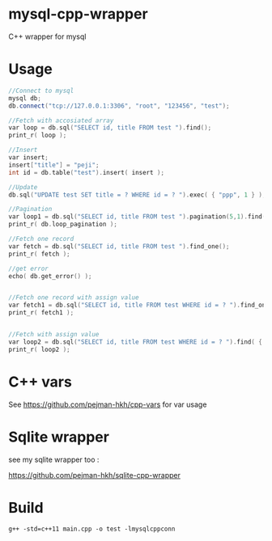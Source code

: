 # mysql-cpp-wrapper
C++ wrapper for mysql

# Usage

```c++
//Connect to mysql
mysql db;
db.connect("tcp://127.0.0.1:3306", "root", "123456", "test");

//Fetch with accosiated array
var loop = db.sql("SELECT id, title FROM test ").find();
print_r( loop );

//Insert
var insert;
insert["title"] = "peji";
int id = db.table("test").insert( insert );

//Update
db.sql("UPDATE test SET title = ? WHERE id = ? ").exec( { "ppp", 1 } );

//Pagination
var loop1 = db.sql("SELECT id, title FROM test ").pagination(5,1).find();
print_r( db.loop_pagination );

//Fetch one record
var fetch = db.sql("SELECT id, title FROM test ").find_one();
print_r( fetch );

//get error
echo( db.get_error() );


//Fetch one record with assign value
var fetch1 = db.sql("SELECT id, title FROM test WHERE id = ? ").find_one( { 1 } );
print_r( fetch1 );


//Fetch with assign value
var loop2 = db.sql("SELECT id, title FROM test WHERE id = ? ").find( { 1 } );
print_r( loop2 );
```

# C++ vars
See https://github.com/pejman-hkh/cpp-vars for var usage

# Sqlite wrapper
see my sqlite wrapper too :

https://github.com/pejman-hkh/sqlite-cpp-wrapper


# Build
```
g++ -std=c++11 main.cpp -o test -lmysqlcppconn
```

